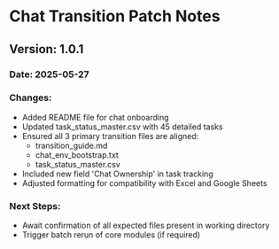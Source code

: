 
# Chat Transition Patch Notes

## Version: 1.0.1
### Date: 2025-05-27

### Changes:
- Added README file for chat onboarding
- Updated task_status_master.csv with 45 detailed tasks
- Ensured all 3 primary transition files are aligned:
  - transition_guide.md
  - chat_env_bootstrap.txt
  - task_status_master.csv
- Included new field 'Chat Ownership' in task tracking
- Adjusted formatting for compatibility with Excel and Google Sheets

### Next Steps:
- Await confirmation of all expected files present in working directory
- Trigger batch rerun of core modules (if required)
